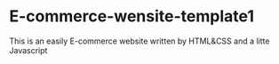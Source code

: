# E-commerce-wensite-template1
This is an easily E-commerce website written by HTML&amp;CSS and a litte Javascript
